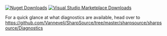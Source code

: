 [![Nuget Downloads](https://img.shields.io/nuget/dt/SharpSource)](https://www.nuget.org/packages/SharpSource/) [![Visual Studio Marketplace Downloads](https://img.shields.io/visual-studio-marketplace/d/JeroenVannevel.sharpsource)](https://marketplace.visualstudio.com/items?itemName=JeroenVannevel.sharpsource)
 

For a quick glance at what diagnostics are available, head over to https://github.com/Vannevelj/SharpSource/tree/master/sharpsource/sharpsource/Diagnostics